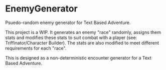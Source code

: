 EnemyGenerator
==============

Psuedo-random enemy generator for Text Based Adventure.

This project is a WIP. It generates an enemy "race" randomly, assigns them stats and modifies these stats to suit combat with a player (see: Triffinator/Character Builder). The stats are also modified to meet different requirements for each "race".

This is designed as a non-deterministic encounter generator for a Text Based Adventure.

